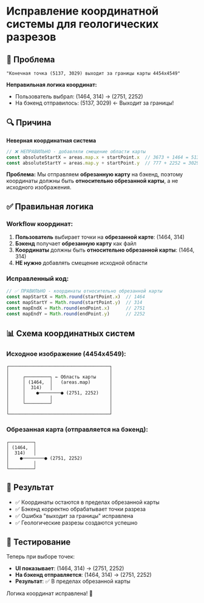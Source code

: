 # Исправление координатной системы для геологических разрезов

## 🐛 Проблема
```
"Конечная точка (5137, 3029) выходит за границы карты 4454x4549"
```

**Неправильная логика координат:**
- Пользователь выбрал: (1464, 314) → (2751, 2252) 
- На бэкенд отправилось: (5137, 3029) ← Выходит за границы!

## 🔍 Причина  
**Неверная координатная система**

```javascript
// ❌ НЕПРАВИЛЬНО - добавляли смещение области карты
const absoluteStartX = areas.map.x + startPoint.x  // 3673 + 1464 = 5137
const absoluteStartY = areas.map.y + startPoint.y  // 777 + 2252 = 3029
```

**Проблема:** Мы отправляем **обрезанную карту** на бэкенд, поэтому координаты должны быть **относительно обрезанной карты**, а не исходного изображения.

## ✅ Правильная логика

### Workflow координат:
1. **Пользователь** выбирает точки на **обрезанной карте**: (1464, 314)
2. **Бэкенд** получает **обрезанную карту** как файл  
3. **Координаты** должны быть **относительно обрезанной карты**: (1464, 314)
4. **НЕ нужно** добавлять смещение исходной области

### Исправленный код:
```javascript  
// ✅ ПРАВИЛЬНО - координаты относительно обрезанной карты
const mapStartX = Math.round(startPoint.x)  // 1464
const mapStartY = Math.round(startPoint.y)  // 314  
const mapEndX = Math.round(endPoint.x)      // 2751
const mapEndY = Math.round(endPoint.y)      // 2252
```

## 📊 Схема координатных систем

### Исходное изображение (4454x4549):
```
┌─────────────────────────────────────┐
│                                     │
│     ┌─────────┐ ← Область карты     │  
│     │ (1464,  │   (areas.map)       │
│     │  314)   │                     │
│     │    ●────────● (2751, 2252)    │
│     │         │                     │  
│     └─────────┘                     │
│                                     │
└─────────────────────────────────────┘
```

### Обрезанная карта (отправляется на бэкенд):  
```
┌─────────┐
│ (1464,  │
│  314)   │ 
│    ●────────● (2751, 2252)
│         │
└─────────┘
```

## 🎯 Результат
- ✅ Координаты остаются в пределах обрезанной карты
- ✅ Бэкенд корректно обрабатывает точки разреза  
- ✅ Ошибка "выходит за границы" исправлена
- ✅ Геологические разрезы создаются успешно

## 🧪 Тестирование
Теперь при выборе точек:
- **UI показывает**: (1464, 314) → (2751, 2252)
- **На бэкенд отправляется**: (1464, 314) → (2751, 2252) 
- **Результат**: ✅ В пределах обрезанной карты

Логика координат исправлена! 🎉